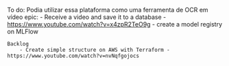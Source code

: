 To do: 
    Podia utilizar essa plataforma como uma ferramenta de OCR em vídeo
    epic:
        - Receive a video and save it to a database - https://www.youtube.com/watch?v=x4zpR2TeO9g
        - create a model registry on MLFlow

    Backlog
        - Create simple structure on AWS with Terraform - https://www.youtube.com/watch?v=nvNqfgojocs
